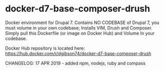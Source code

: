# docker-d7-base-composer-drush
Docker environment for Drupal 7. Contains NO CODEBASE of Drupal 7, you must volume in your own codebase; Installs VIM, Drush and Composer. Simply pull this Dockerfile (or image on Docker Hub) and Volume In your codebase. 

Docker Hub repository is located here: https://hub.docker.com/r/dgibson74/docker-d7-base-composer-drush

CHANGELOG:
17 APR 2019 - added npm, nodejs, ruby and compass